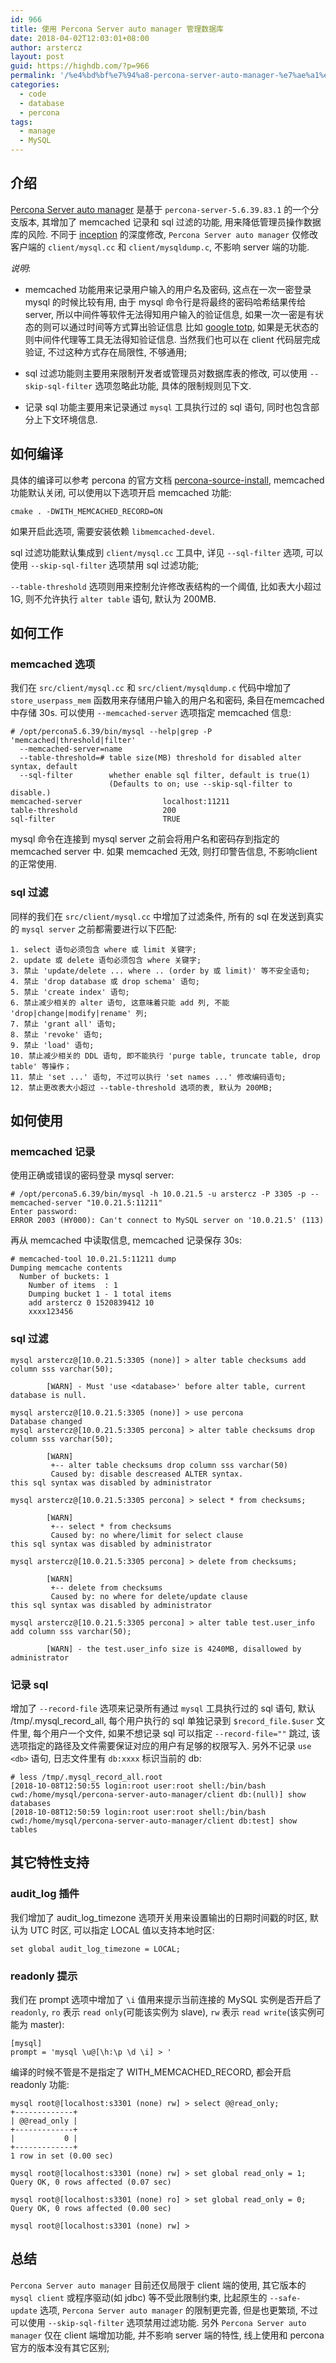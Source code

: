 ```yaml
---
id: 966
title: 使用 Percona Server auto manager 管理数据库
date: 2018-04-02T12:03:01+08:00
author: arstercz
layout: post
guid: https://highdb.com/?p=966
permalink: '/%e4%bd%bf%e7%94%a8-percona-server-auto-manager-%e7%ae%a1%e7%90%86%e6%95%b0%e6%8d%ae%e5%ba%93/'
categories:
  - code
  - database
  - percona
tags:
  - manage
  - MySQL
---
```

## 介绍

[Percona Server auto manager](https://github.com/arstercz/percona-server-auto-manager) 是基于 `percona-server-5.6.39.83.1` 的一个分支版本, 其增加了 memcached 记录和 sql 过滤的功能, 用来降低管理员操作数据库的风险. 不同于 [inception](https://github.com/mysql-inception/inception) 的深度修改, `Percona Server auto manager` 仅修改客户端的 `client/mysql.cc` 和 `client/mysqldump.c`, 不影响 server 端的功能.

*说明*:

  * memcached 功能用来记录用户输入的用户名及密码, 这点在一次一密登录 mysql 的时候比较有用, 由于 mysql 命令行是将最终的密码哈希结果传给 server, 所以中间件等软件无法得知用户输入的验证信息, 如果一次一密是有状态的则可以通过时间等方式算出验证信息 比如 [google totp](https://arstercz.com/%E5%A6%82%E4%BD%95%E5%AE%9E%E7%8E%B0-mysql-%E7%9A%84%E4%B8%80%E6%AC%A1%E4%B8%80%E5%AF%86%E7%99%BB%E5%BD%95/), 如果是无状态的则中间件代理等工具无法得知验证信息. 当然我们也可以在 client 代码层完成验证, 不过这种方式存在局限性, 不够通用;

  * sql 过滤功能则主要用来限制开发者或管理员对数据库表的修改, 可以使用 `--skip-sql-filter` 选项忽略此功能, 具体的限制规则见下文.

  * 记录 sql 功能主要用来记录通过 `mysql` 工具执行过的 sql 语句, 同时也包含部分上下文环境信息.

## 如何编译

具体的编译可以参考 percona 的官方文档 [percona-source-install](https://www.percona.com/doc/percona-server/5.6/installation.html#installing-percona-server-from-a-source-tarball), memcached 功能默认关闭, 可以使用以下选项开启 memcached 功能:
```
cmake . -DWITH_MEMCACHED_RECORD=ON
```

如果开启此选项, 需要安装依赖 `libmemcached-devel`.

sql 过滤功能默认集成到 `client/mysql.cc` 工具中, 详见 `--sql-filter` 选项, 可以使用 `--skip-sql-filter` 选项禁用 sql 过滤功能;

`--table-threshold` 选项则用来控制允许修改表结构的一个阈值, 比如表大小超过 1G, 则不允许执行 `alter table` 语句, 默认为 200MB.


## 如何工作

### memcached 选项

我们在 `src/client/mysql.cc` 和 `src/client/mysqldump.c` 代码中增加了 `store_userpass_mem` 函数用来存储用户输入的用户名和密码, 条目在memcached 中存储 30s. 可以使用 `--memcached-server` 选项指定 memcached 信息:
```
# /opt/percona5.6.39/bin/mysql --help|grep -P 'memcached|threshold|filter'
  --memcached-server=name 
  --table-threshold=# table size(MB) threshold for disabled alter syntax, default
  --sql-filter        whether enable sql filter, default is true(1)
                      (Defaults to on; use --skip-sql-filter to disable.)
memcached-server                  localhost:11211
table-threshold                   200
sql-filter                        TRUE
```

mysql 命令在连接到 mysql server 之前会将用户名和密码存到指定的 memcached server 中. 如果 memcached 无效, 则打印警告信息, 不影响client 的正常使用.


### sql 过滤

同样的我们在 `src/client/mysql.cc` 中增加了过滤条件, 所有的 sql 在发送到真实的 `mysql server` 之前都需要进行以下匹配:
```
1. select 语句必须包含 where 或 limit 关键字;
2. update 或 delete 语句必须包含 where 关键字;
3. 禁止 'update/delete ... where .. (order by 或 limit)' 等不安全语句;
4. 禁止 'drop database 或 drop schema' 语句;
5. 禁止 'create index' 语句;
6. 禁止减少相关的 alter 语句, 这意味着只能 add 列, 不能 'drop|change|modify|rename' 列;
7. 禁止 'grant all' 语句;
8. 禁止 'revoke' 语句;
9. 禁止 'load' 语句;
10. 禁止减少相关的 DDL 语句, 即不能执行 'purge table, truncate table, drop table' 等操作；
11. 禁止 'set ...' 语句, 不过可以执行 'set names ...' 修改编码语句;
12. 禁止更改表大小超过 --table-threshold 选项的表, 默认为 200MB; 
```

## 如何使用

### memcached 记录

使用正确或错误的密码登录 mysql server:
```
# /opt/percona5.6.39/bin/mysql -h 10.0.21.5 -u arstercz -P 3305 -p --memcached-server "10.0.21.5:11211"
Enter password: 
ERROR 2003 (HY000): Can't connect to MySQL server on '10.0.21.5' (113)
```
再从 memcached 中读取信息, memcached 记录保存 30s:
```
# memcached-tool 10.0.21.5:11211 dump
Dumping memcache contents
  Number of buckets: 1
    Number of items  : 1
    Dumping bucket 1 - 1 total items
    add arstercz 0 1520839412 10
    xxxx123456
```

### sql 过滤
```
mysql arstercz@[10.0.21.5:3305 (none)] > alter table checksums add column sss varchar(50);                   

        [WARN] - Must 'use <database>' before alter table, current database is null.

mysql arstercz@[10.0.21.5:3305 (none)] > use percona
Database changed
mysql arstercz@[10.0.21.5:3305 percona] > alter table checksums drop column sss varchar(50);   

        [WARN]
         +-- alter table checksums drop column sss varchar(50)
         Caused by: disable descreased ALTER syntax.
this sql syntax was disabled by administrator

mysql arstercz@[10.0.21.5:3305 percona] > select * from checksums;

        [WARN]
         +-- select * from checksums
         Caused by: no where/limit for select clause
this sql syntax was disabled by administrator

mysql arstercz@[10.0.21.5:3305 percona] > delete from checksums;

        [WARN]
         +-- delete from checksums
         Caused by: no where for delete/update clause
this sql syntax was disabled by administrator

mysql arstercz@[10.0.21.5:3305 percona] > alter table test.user_info add column sss varchar(50);

        [WARN] - the test.user_info size is 4240MB, disallowed by administrator
```

### 记录 sql

增加了 `--record-file` 选项来记录所有通过 `mysql` 工具执行过的 sql 语句, 默认 /tmp/.mysql_record_all, 每个用户执行的 sql 单独记录到 `$record_file.$user` 文件里, 每个用户一个文件, 如果不想记录 sql 可以指定 `--record-file=""` 跳过, 该选项指定的路径及文件需要保证对应的用户有足够的权限写入. 另外不记录 `use <db>` 语句,  日志文件里有 `db:xxxx` 标识当前的 db:
```
# less /tmp/.mysql_record_all.root 
[2018-10-08T12:50:55 login:root user:root shell:/bin/bash cwd:/home/mysql/percona-server-auto-manager/client db:(null)] show databases
[2018-10-08T12:50:59 login:root user:root shell:/bin/bash cwd:/home/mysql/percona-server-auto-manager/client db:test] show tables
```

## 其它特性支持

### audit_log 插件

我们增加了 audit_log_timezone 选项开关用来设置输出的日期时间戳的时区, 默认为 UTC 时区, 可以指定 LOCAL 值以支持本地时区:
```
set global audit_log_timezone = LOCAL;
```

### readonly 提示

我们在 prompt 选项中增加了 `\i` 值用来提示当前连接的 MySQL 实例是否开启了 `readonly`, `ro` 表示 `read only`(可能该实例为 slave), `rw` 表示 `read write`(该实例可能为 master):
```
[mysql]
prompt = 'mysql \u@[\h:\p \d \i] > '
```

编译的时候不管是不是指定了 WITH_MEMCACHED_RECORD, 都会开启 readonly 功能:
```
mysql root@[localhost:s3301 (none) rw] > select @@read_only;
+-------------+
| @@read_only |
+-------------+
|           0 |
+-------------+
1 row in set (0.00 sec)

mysql root@[localhost:s3301 (none) rw] > set global read_only = 1;
Query OK, 0 rows affected (0.07 sec)

mysql root@[localhost:s3301 (none) ro] > set global read_only = 0;
Query OK, 0 rows affected (0.00 sec)

mysql root@[localhost:s3301 (none) rw] > 
```

## 总结

`Percona Server auto manager` 目前还仅局限于 client 端的使用, 其它版本的 `mysql client` 或程序驱动(如 jdbc) 等不受此限制约束, 比起原生的 `--safe-update` 选项, `Percona Server auto manager` 的限制更完善, 但是也更繁琐, 不过可以使用 `--skip-sql-filter` 选项禁用过滤功能. 另外 `Percona Server auto manager` 仅在 client 端增加功能, 并不影响 server 端的特性, 线上使用和 percona 官方的版本没有其它区别;